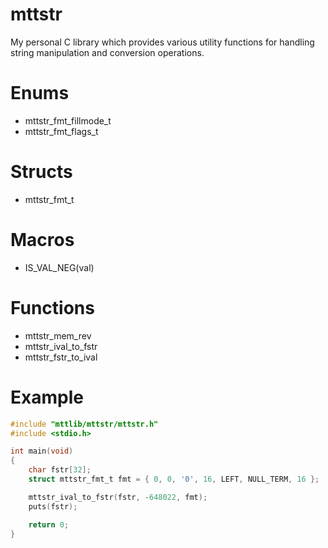 # mttstr
My personal C library which provides various utility functions for handling string manipulation and conversion operations.

# Enums
- mttstr_fmt_fillmode_t
- mttstr_fmt_flags_t

# Structs
- mttstr_fmt_t

# Macros
- IS_VAL_NEG(val)

# Functions
- mttstr_mem_rev
- mttstr_ival_to_fstr
- mttstr_fstr_to_ival

# Example
```c
#include "mttlib/mttstr/mttstr.h"
#include <stdio.h>

int main(void)
{
	char fstr[32];
	struct mttstr_fmt_t fmt = { 0, 0, '0', 16, LEFT, NULL_TERM, 16 };

	mttstr_ival_to_fstr(fstr, -648022, fmt);
	puts(fstr);

	return 0;
}
```
